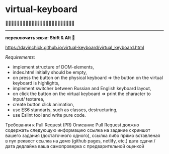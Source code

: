 # virtual-keyboard 
💙💙💙💙💙💙💙💙💙💙💙💙💙💙💙💙💙💙💙💙💙💙💙💙
______________________________________________________________________

**переключить язык: Shift & Alt 💙**

https://davinchick.github.io/virtual-keyboard/virtual_keyboard.html

*Requirements:*

- implement structure of DOM-elements,
- index.html initially should be empty,
- on press the button on the physical keyboard => the button on the virtual keyboard is highlights,
- implement switcher between Russian and English keyboard layout,
- on click the button on the virtual keyboard => print the character to input/ textarea,
- create button click animation,
- use ES6 standarts, such as classes, destructuring,
- use Eslint tool and write pure code.


Требования к Pull Request (PR)
Описание Pull Request должно содержать следующую информацию
ссылка на задание
скриншот вашего задания (достаточного одного), ссылка либо прямо вставленая в пул реквест
ссылка на демо (github pages, netlify, etc.)
дата сдачи / дата дедлайна
ваша самопроверка с предварительной оценкой
